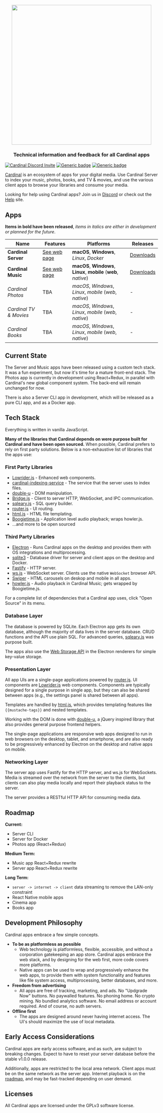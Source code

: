 <p align="center">
  <a href="https://cardinalapps.xyz"><img src="https://cardinalapps.xyz/logotype-dark.svg" width="460" /></a>
</p>

<h3 align="center">Technical information and feedback for all Cardinal apps</h3>

[![Cardinal Discord Invite](https://img.shields.io/discord/852722597136433172?color=%237289DA&label=chat&logo=discord&logoColor=white)](https://discord.com/invite/WWXngggPp4)
[![Generic badge](https://img.shields.io/badge/Status-In&nbsp;Development-brightgreen.svg)](#)
[![Generic badge](https://img.shields.io/badge/Release-Early&nbsp;Access-informational.svg)](#)

[Cardinal](https://cardinalapps.xyz) is an ecosystem of apps for your digital media. Use Cardinal Server to index your music, photos, books, and TV & movies, and use the various client apps to browse your libraries and consume your media.

Looking for help using Cardinal apps? Join us in [Discord](https://discord.com/invite/WWXngggPp4) or check out the [Help](https://help.cardinalapps.xyz) site.

## Apps

**Items in bold have been released**, *items in italics are either in development or planned for the future*.

Name | Features | Platforms | Releases
------------ | ------------ | ------------- | ------------
**Cardinal Server** | [See web page](https://cardinalapps.xyz/en/cardinal-server) | **macOS**, **Windows**, *Linux*, *Docker* | [Downloads](https://github.com/somebeaver/Cardinal-Server)
**Cardinal Music** | [See web page](https://cardinalapps.xyz/en/cardinal-music) | **macOS**, **Windows**, **Linux**, **mobile** (**web**, *native*) | [Downloads](https://github.com/somebeaver/Cardinal-Music)
*Cardinal Photos* | TBA | *macOS*, *Windows*, *Linux*, *mobile* (*web*, *native*) | -
*Cardinal TV & Movies* | TBA | *macOS*, *Windows*, *Linux*, *mobile* (*web*, *native*) | -
*Cardinal Books* | TBA | *macOS*, *Windows*, *Linux*, *mobile* (*web*, *native*) | -

## Current State

The Server and Music apps have been released using a custom tech stack. It was a fun experiment, but now it's time for a mature front-end stack. The Photos app is currently in development using React+Redux, in parallel with Cardinal's new global component system. The back-end will remain unchanged for now.

There is also a Server CLI app in development, which will be released as a pure CLI app, and as a Docker app.

## Tech Stack

Everything is written in vanilla JavaScript.

**Many of the libraries that Cardinal depends on were purpose built for Cardinal and have been open sourced.** When possible, Cardinal prefers to rely on first party solutions. Below is a non-exhaustive list of libraries that the apps use:

### First Party Libraries
- [Lowrider.js](https://github.com/somebeaver/Lowrider.js) - Enhanced web components.
- [cardinal-indexing-service](https://github.com/somebeaver/cardinal-indexing-service) - The service that the server uses to index files.
- [double-u](https://github.com/somebeaver/double-u) - DOM manipulation.
- [Bridge.js](https://github.com/somebeaver/Bridge.js) - Client to server HTTP, WebSocket, and IPC communication.
- [sqleary.js](https://github.com/somebeaver/sqleary.js) - SQL query builder.
- [router.js](https://github.com/somebeaver/router.js) - UI routing.
- [html.js](https://github.com/somebeaver/html.js) - HTML file templating.
- [Boogietime.js](https://github.com/somebeaver/Boogietime.js) - Application level audio playback; wraps howler.js.
- ...and more to be open sourced

### Third Party Libraries
- [Electron](https://www.electronjs.org/) - Runs Cardinal apps on the desktop and provides them with OS integrations and multiprocessing.
- [sqlite3](https://www.npmjs.com/package/sqlite3) - Database driver for server and client apps on the desktop and Docker.
- [Fastify](https://www.npmjs.com/package/fastify) - HTTP server.
- [ws.js](https://www.npmjs.com/package/ws) - WebSocket server. Clients use the native `WebSocket` browser API.
- [Swiper](https://swiperjs.com/) - HTML carousels on deskop and mobile in all apps.
- [howler.js](https://howlerjs.com/) - Audio playback in Cardinal Music; gets wrapped by Boogietime.js.

For a complete list of dependencies that a Cardinal app uses, click "Open Source" in its menu.

### Database Layer

The database is powered by SQLite. Each Electron app gets its own database, although the majority of data lives in the server database. CRUD functions and the API use plain SQL. For advanced queries, [sqleary.js](https://github.com/somebeaver/sqleary.js) was purpose built.

The apps also use the [Web Storage API](https://developer.mozilla.org/en-US/docs/Web/API/Web_Storage_API) in the Electron renderers for simple key-value storage.

### Presentation Layer

All app UIs are a single-page applications powered by [router.js](https://github.com/somebeaver/Router.js). UI components are [Lowrider.js](https://github.com/somebeaver/Lowrider.js) web components. Components are typically designed for a single purpose in single app, but they can also be shared between apps (e.g., the settings panel is shared between all apps).

Templates are handled by [html.js](https://github.com/somebeaver/html.js), which provides templating features like `{{mustache-tags}}` and nested templates.

Working with the DOM is done with [double-u](https://github.com/somebeaver/double-u), a jQuery inspired library that also provides general purpose frontend helpers.

The single-page applications are responsive web apps designed to run in web browsers on the desktop, tablet, and smartphone, and are also ready to be progressively enhanced by Electron on the desktop and native apps on mobile.

### Networking Layer

The server app uses Fastify for the HTTP server, and ws.js for WebSockets. Media is streamed over the network from the server to the clients, but clients can also play media locally and report their playback status to the server.

The server provides a RESTful HTTP API for consuming media data.

## Roadmap

**Current:**
- Server CLI
- Server for Docker
- Photos app (React+Redux)

**Medium Term:**
- Music app React+Redux rewrite
- Server app React+Redux rewrite

**Long Term:**
- `server -> internet -> client` data streaming to remove the LAN-only constraint
- React Native mobile apps
- Cinema app
- Books app

## Development Philosophy

Cardinal apps embrace a few simple concepts.

- **To be as platformless as possible**
  - Web technology is platformless, flexible, accessible, and without a corporation gatekeeping an app store. Cardinal apps embrace the web stack, and by designing for the web first, more code covers more platforms.
  - Native apps can be used to wrap and progressively enhance the web apps, to provide them with system functionality and features like file system access, multiprocessing, better databases, and more.
- **Freedom from advertising**
  - All apps are free of tracking, marketing, and ads. No "Updgrade Now" buttons. No paywalled features. No phoning home. No crypto mining. No bundled analytics software. No email address or account required. And of course, no auth servers.
- **Offline first**
  - The apps are designed around never having internet access. The UI's should maximize the use of local metadata.

## Early Access Considerations

Cardinal apps are early access software, and as such, are subject to breaking changes. Expect to have to reset your server database before the stable v1.0.0 release.

Additionally, apps are restricted to the local area network. Client apps must be on the same network as the server app. Internet playback is on the [roadmap](#roadmap), and may be fast-tracked depending on user demand.

## Licenses

All Cardinal apps are licensed under the GPLv3 software license.
